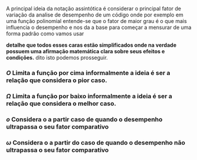A principal ideia da notação assintótica é considerar o principal fator de variação da analise de desempenho de um código onde por exemplo em uma função polinomial entende-se que o fator de maior grau é o que mais influencia o desempenho e nos da a base para começar a mensurar de uma forma padrão como vamos usar 

__detalhe que todos esses caras estão simplificados onde na verdade possuem uma afirmação matemática clara sobre seus efeitos e condições.__ dito isto podemos prosseguir.

### $O$ Limita a função por cima  informalmente a ideia é ser a relação que considera o pior caso.

### $\Omega$ Limita a função por baixo informalmente a ideia é ser a relação que considera o melhor caso. 

### $o$ Considera o a partir caso de quando o desempenho ultrapassa o seu fator comparativo

### $\omega$ Considera o a partir do caso de quando o desempenho não ultrapassa o seu fator comparativo 


